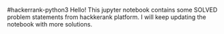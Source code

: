 #hackerrank-python3
Hello! This jupyter notebook contains some SOLVED problem statements from hackkerank platform.
I will keep updating the notebook with more solutions.
